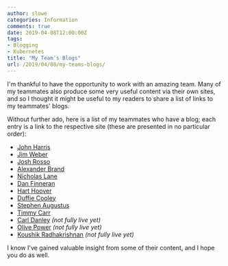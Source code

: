 ```yaml
---
author: slowe
categories: Information
comments: true
date: 2019-04-08T12:00:00Z
tags:
- Blogging
- Kubernetes
title: "My Team's Blogs"
url: /2019/04/08/my-teams-blogs/
---
```


I'm thankful to have the opportunity to work with an amazing team. Many of my teammates also produce some very useful content via their own sites, and so I thought it might be useful to my readers to share a list of links to my teammates' blogs.<!--more-->

Without further ado, here is a list of my teammates who have a blog; each entry is a link to the respective site (these are presented in no particular order):

* [John Harris][link-1]
* [Jim Weber][link-2]
* [Josh Rosso][link-3]
* [Alexander Brand][link-4]
* [Nicholas Lane][link-5]
* [Dan Finneran][link-6]
* [Hart Hoover][link-7]
* [Duffie Cooley][link-8]
* [Stephen Augustus][link-9]
* [Timmy Carr][link-10]
* [Carl Danley][link-11] _(not fully live yet)_
* [Olive Power][link-12] _(not fully live yet)_
* [Koushik Radhakrishnan][link-13] _(not fully live yet)_

I know I've gained valuable insight from some of their content, and I hope you do as well.

[link-1]: https://johnharris.io/
[link-2]: https://jpweber.io/blog
[link-3]: https://octetz.com/
[link-4]: https://alexbrand.dev
[link-5]: https://soggy.space
[link-6]: http://thebsdbox.co.uk
[link-7]: https://harthoover.com
[link-8]: https://mauilion.dev
[link-9]: https://just.agst.us/
[link-10]: https://www.timcarr.net
[link-11]: https://carldanley.com
[link-12]: http://thekubehow.com
[link-13]: https://asuras.dev
